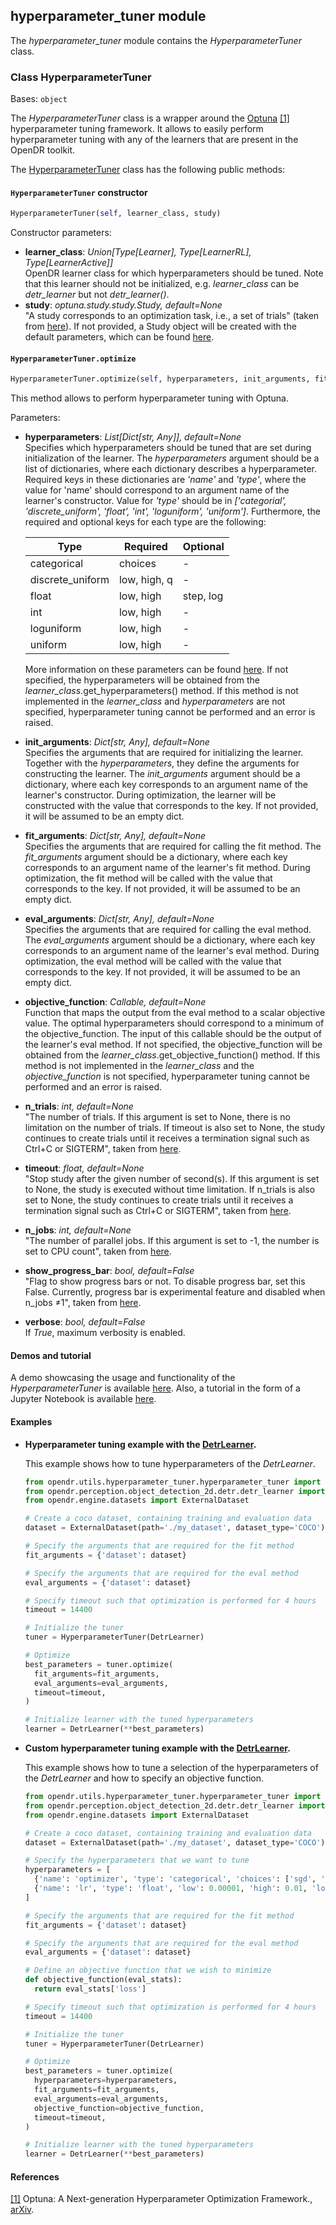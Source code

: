 ## hyperparameter_tuner module

The *hyperparameter_tuner* module contains the *HyperparameterTuner* class.

### Class HyperparameterTuner
Bases: `object`

The *HyperparameterTuner* class is a wrapper around the [Optuna](https://optuna.org/) [[1]](#optuna-paper) hyperparameter tuning framework.
It allows to easily perform hyperparameter tuning with any of the learners that are present in the OpenDR toolkit.

The [HyperparameterTuner](../../src/opendr/utils/hyperparameter_tuner/hyperparameter_tuner.py) class has the
following public methods:

#### `HyperparameterTuner` constructor
```python
HyperparameterTuner(self, learner_class, study)
```

Constructor parameters:
- **learner_class**: *Union[Type[Learner], Type[LearnerRL], Type[LearnerActive]]*  
  OpenDR learner class for which hyperparameters should be tuned.
  Note that this learner should not be initialized, e.g. *learner_class* can be *detr_learner* but not *detr_learner()*.
- **study**: *optuna.study.study.Study, default=None*  
  "A study corresponds to an optimization task, i.e., a set of trials" (taken from [here](https://optuna.readthedocs.io/en/stable/reference/generated/optuna.study.Study.html#optuna.study.Study.)).
  If not provided, a Study object will be created with the default parameters, which can be found [here](https://optuna.readthedocs.io/en/stable/reference/generated/optuna.study.create_study.html#optuna.study.create_study).

#### `HyperparameterTuner.optimize`
```python
HyperparameterTuner.optimize(self, hyperparameters, init_arguments, fit_arguments, eval_arguments, objective_function, n_trials, timeout, n_jobs, show_progress_bar, verbose)
```

This method allows to perform hyperparameter tuning with Optuna.

Parameters:
- **hyperparameters**: *List[Dict[str, Any]], default=None*  
  Specifies which hyperparameters should be tuned that are set during initialization of the learner.
  The *hyperparameters* argument should be a list of dictionaries, where each dictionary describes a hyperparameter.
  Required keys in these dictionaries are *'name'* and *'type'*, where the value for 'name' should correspond to an
  argument name of the learner's constructor.
  Value for *'type'* should be in *['categorial', 'discrete_uniform', 'float', 'int', 'loguniform', 'uniform']*.
  Furthermore, the required  and optional keys for each type are the following:

    | **Type**               | **Required** | **Optional** |
    | ---------------------- | -------------| ------------ |
    | categorical            | choices      | -            |  
    | discrete_uniform       | low, high, q | -            |
    | float                  | low, high    | step, log    |
    | int                    | low, high    | -            |
    | loguniform             | low, high    | -            |
    | uniform                | low, high    | -            |

  More information on these parameters can be found [here](https://optuna.readthedocs.io/en/stable/reference/generated/optuna.trial.Trial.html#optuna.trial.Trial).
  If not specified, the hyperparameters will be obtained from the *learner_class*.get_hyperparameters() method.
  If this method is not implemented in the *learner_class* and *hyperparameters* are not specified, hyperparameter
  tuning cannot be performed and an error is raised.
- **init_arguments**: *Dict[str, Any], default=None*  
  Specifies the arguments that are required for initializing the learner.
  Together with the *hyperparameters*, they define the arguments for constructing the learner.
  The *init_arguments* argument should be a dictionary, where each key corresponds to an argument name of the learner's
  constructor.
  During optimization, the learner will be constructed with the value that corresponds to the key.
  If not provided, it will be assumed to be an empty dict.
- **fit_arguments**: *Dict[str, Any], default=None*  
  Specifies the arguments that are required for calling the fit method.
  The *fit_arguments* argument should be a dictionary, where each key corresponds to an argument name of the learner's
  fit method.
  During optimization, the fit method will be called with the value that corresponds to the key.
  If not provided, it will be assumed to be an empty dict.  
- **eval_arguments**: *Dict[str, Any], default=None*  
  Specifies the arguments that are required for calling the eval method.
  The *eval_arguments* argument should be a dictionary, where each key corresponds to an argument name of the learner's
  eval method.
  During optimization, the eval method will be called with the value that corresponds to the key.
  If not provided, it will be assumed to be an empty dict.  
- **objective_function**: *Callable, default=None*  
  Function that maps the output from the eval method to a scalar objective value.
  The optimal hyperparameters should correspond to a minimum of the objective_function.
  The input of this callable should be the output of the learner's eval method.
  If not specified, the objective_function will be obtained from the *learner_class*.get_objective_function() method.
  If this method is not implemented in the *learner_class* and the *objective_function* is not specified, hyperparameter
  tuning cannot be performed and an error is raised.
- **n_trials**: *int, default=None*  
  "The number of trials. If this argument is set to None, there is no limitation on the number of trials.
  If timeout is also set to None, the study continues to create trials until it receives a termination signal such as
  Ctrl+C or SIGTERM", taken from [here](https://optuna.readthedocs.io/en/stable/reference/generated/optuna.study.Study.html#optuna.study.Study.optimize).
- **timeout**: *float, default=None*  
  "Stop study after the given number of second(s).
  If this argument is set to None, the study is executed without time limitation.
  If n_trials is also set to None, the study continues to create trials until it receives a termination signal such as
  Ctrl+C or SIGTERM", taken from [here](https://optuna.readthedocs.io/en/stable/reference/generated/optuna.study.Study.html#optuna.study.Study.optimize).
- **n_jobs**: *int, default=None*  
  "The number of parallel jobs. If this argument is set to -1, the number is set to CPU count", taken from [here](https://optuna.readthedocs.io/en/stable/reference/generated/optuna.study.Study.html#optuna.study.Study.optimize).
- **show_progress_bar**: *bool, default=False*  
  "Flag to show progress bars or not. To disable progress bar, set this False.
  Currently, progress bar is experimental feature and disabled when n_jobs ≠1", taken from [here](https://optuna.readthedocs.io/en/stable/reference/generated/optuna.study.Study.html#optuna.study.Study.optimize).
- **verbose**: *bool, default=False*  
  If *True*, maximum verbosity is enabled.

#### Demos and tutorial

A demo showcasing the usage and functionality of the *HyperparameterTuner* is available
[here](../../projects/utils/hyperparameter_tuner/hyperparameter_tuner_demo.py).
Also, a tutorial in the form of a Jupyter Notebook is available
[here](../../projects/utils/hyperparameter_tuner/hyperparameter_tuning_tutorial.ipynb).


#### Examples

* **Hyperparameter tuning example with the [DetrLearner](detr.md).**

  This example shows how to tune hyperparameters of the *DetrLearner*.

  ```python
  from opendr.utils.hyperparameter_tuner.hyperparameter_tuner import HyperparameterTuner
  from opendr.perception.object_detection_2d.detr.detr_learner import DetrLearner
  from opendr.engine.datasets import ExternalDataset

  # Create a coco dataset, containing training and evaluation data
  dataset = ExternalDataset(path='./my_dataset', dataset_type='COCO')

  # Specify the arguments that are required for the fit method
  fit_arguments = {'dataset': dataset}

  # Specify the arguments that are required for the eval method
  eval_arguments = {'dataset': dataset}

  # Specify timeout such that optimization is performed for 4 hours
  timeout = 14400

  # Initialize the tuner
  tuner = HyperparameterTuner(DetrLearner)

  # Optimize
  best_parameters = tuner.optimize(
    fit_arguments=fit_arguments,
    eval_arguments=eval_arguments,
    timeout=timeout,
  )

  # Initialize learner with the tuned hyperparameters
  learner = DetrLearner(**best_parameters)
  ```


* **Custom hyperparameter tuning example with the [DetrLearner](detr.md).**

  This example shows how to tune a selection of the hyperparameters of the *DetrLearner* and
  how to specify an objective function.

  ```python
  from opendr.utils.hyperparameter_tuner.hyperparameter_tuner import HyperparameterTuner
  from opendr.perception.object_detection_2d.detr.detr_learner import DetrLearner
  from opendr.engine.datasets import ExternalDataset

  # Create a coco dataset, containing training and evaluation data
  dataset = ExternalDataset(path='./my_dataset', dataset_type='COCO')

  # Specify the hyperparameters that we want to tune
  hyperparameters = [
    {'name': 'optimizer', 'type': 'categorical', 'choices': ['sgd', 'adam']},
    {'name': 'lr', 'type': 'float', 'low': 0.00001, 'high': 0.01, 'log': True},
  ]

  # Specify the arguments that are required for the fit method
  fit_arguments = {'dataset': dataset}

  # Specify the arguments that are required for the eval method
  eval_arguments = {'dataset': dataset}

  # Define an objective function that we wish to minimize
  def objective_function(eval_stats):
    return eval_stats['loss']

  # Specify timeout such that optimization is performed for 4 hours
  timeout = 14400

  # Initialize the tuner
  tuner = HyperparameterTuner(DetrLearner)

  # Optimize
  best_parameters = tuner.optimize(
    hyperparameters=hyperparameters,
    fit_arguments=fit_arguments,
    eval_arguments=eval_arguments,
    objective_function=objective_function,
    timeout=timeout,
  )

  # Initialize learner with the tuned hyperparameters
  learner = DetrLearner(**best_parameters)
  ```

#### References
<a name="optuna-paper" href="https://dl.acm.org/doi/10.1145/3292500.3330701">[1]</a>
Optuna: A Next-generation Hyperparameter Optimization Framework.,
[arXiv](https://arxiv.org/abs/1907.10902).  
